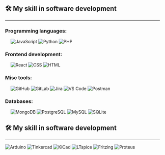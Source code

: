 ## 🛠️ My skill in software development
-------------------
### Programming languages:
&emsp;
![JavaScript](https://img.shields.io/badge/-JavaScript-000?&logo=JavaScript)
![Python](https://img.shields.io/badge/-Python-000?&logo=Python)
![PHP](https://img.shields.io/badge/-PHP-000?&logo=PHP)

### Frontend development:
&emsp;
![React](https://img.shields.io/badge/-React-000?&logo=React)
![CSS](https://img.shields.io/badge/-CSS-000?&logo=CSS3)
![HTML](https://img.shields.io/badge/-HTML-000?&logo=HTML5)

### Misc tools:
&emsp;
![GitHub](https://img.shields.io/badge/-GitHub-000?&logo=GitHub)
![GitLab](https://img.shields.io/badge/-GitLab-000?&logo=GitLab)
![Jira](https://img.shields.io/badge/-Jira-000?&logo=Jira)
![VS Code](https://img.shields.io/badge/-VS%20Code-000?&logo=Visual-Studio-Code)
![Postman](https://img.shields.io/badge/-Postman-000?&logo=Postman)

### Databases:
&emsp;
![MongoDB](https://img.shields.io/badge/-MongoDB-000?&logo=MongoDB)
![PostgreSQL](https://img.shields.io/badge/-PostgreSQL-000?&logo=PostgreSQL)
![MySQL](https://img.shields.io/badge/-MySQL-000?&logo=MySQL)
![SQLite](https://img.shields.io/badge/-SQLite-000?&logo=SQLite)


## 🛠️ My skill in software development
-------------------

![Arduino](https://img.shields.io/badge/-Arduino-000000?&logo=Arduino&logoColor=white)
![Tinkercad](https://img.shields.io/badge/-Tinkercad-000000?&logo=Tinkercad&logoColor=white)
![KiCad](https://img.shields.io/badge/-KiCad-000000?&logo=KiCad&logoColor=white)
![LTspice](https://img.shields.io/badge/-LTspice-000000?&logo=LTspice&logoColor=white)
![Fritzing](https://img.shields.io/badge/-Fritzing-000000?&logo=Fritzing&logoColor=white)
![Proteus](https://img.shields.io/badge/-Proteus-000000?&logo=Proteus&logoColor=white)






